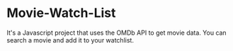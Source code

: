# Movie-Watch-List
It's a Javascript project that uses the OMDb API to get movie data. You can search a movie and add it to your watchlist.
